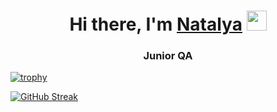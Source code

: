 <h1 align="center">Hi there, I'm <a href="https://natalyakuznetsova.space/" target="_blank">Natalya</a> 
<img src="https://github.com/blackcater/blackcater/raw/main/images/Hi.gif" height="32"/></h1>
<h3 align="center">Junior QA</h3>


[![trophy](https://github-profile-trophy.vercel.app/?username=NatalyaKuznetsova)](https://github.com/ryo-ma/github-profile-trophy)


[![GitHub Streak](https://github-readme-streak-stats.herokuapp.com/?user=NatalyaKuznetsova)](https://git.io/streak-stats)
